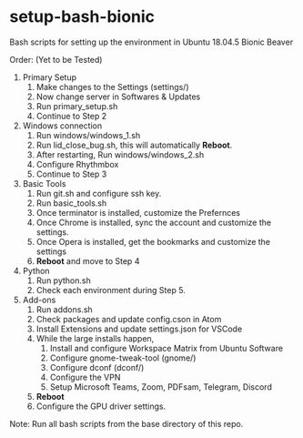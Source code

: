 # setup-bash-bionic
Bash scripts for setting up the environment in Ubuntu 18.04.5 Bionic Beaver

Order: (Yet to be Tested)
1. Primary Setup
   1. Make changes to the Settings (settings/)
   2. Now change server in Softwares & Updates
   3. Run primary_setup.sh
   4. Continue to Step 2
2. Windows connection
   1. Run windows/windows_1.sh
   2. Run lid_close_bug.sh, this will automatically **Reboot**.
   3. After restarting, Run windows/windows_2.sh
   4. Configure Rhythmbox
   5. Continue to Step 3
3. Basic Tools
   1. Run git.sh and configure ssh key.
   2. Run basic_tools.sh
   3. Once terminator is installed, customize the Prefernces
   4. Once Chrome is installed, sync the account and customize the settings.
   5. Once Opera is installed, get the bookmarks and customize the settings
   6. **Reboot** and move to Step 4
4. Python
   1. Run python.sh
   2. Check each environment during Step 5.
5. Add-ons
   1. Run addons.sh
   2. Check packages and update config.cson in Atom
   3. Install Extensions and update settings.json for VSCode
   4. While the large installs happen,
      1. Install and configure Workspace Matrix from Ubuntu Software
      2. Configure gnome-tweak-tool (gnome/)
      3. Configure dconf (dconf/)
      4. Configure the VPN
      5. Setup Microsoft Teams, Zoom, PDFsam, Telegram, Discord
   5. **Reboot**
   6. Configure the GPU driver settings.

Note: Run all bash scripts from the base directory of this repo.
